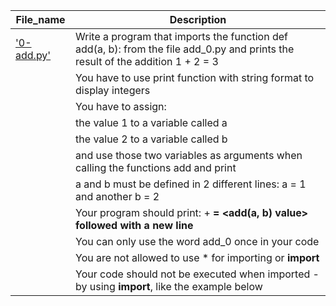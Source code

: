 File_name | Description
--- | ---
['0-add.py'](link) | Write a program that imports the function def add(a, b): from the file add_0.py and prints the result of the addition 1 + 2 = 3
 || You have to use print function with string format to display integers
 || You have to assign:
 || the value 1 to a variable called a
 || the value 2 to a variable called b
 || and use those two variables as arguments when calling the functions add and print
 || a and b must be defined in 2 different lines: a = 1 and another b = 2
 || Your program should print: <a value> + <b value> = <add(a, b) value> followed with a new line
 || You can only use the word add_0 once in your code
 || You are not allowed to use * for importing or __import__
 || Your code should not be executed when imported - by using __import__, like the example below
